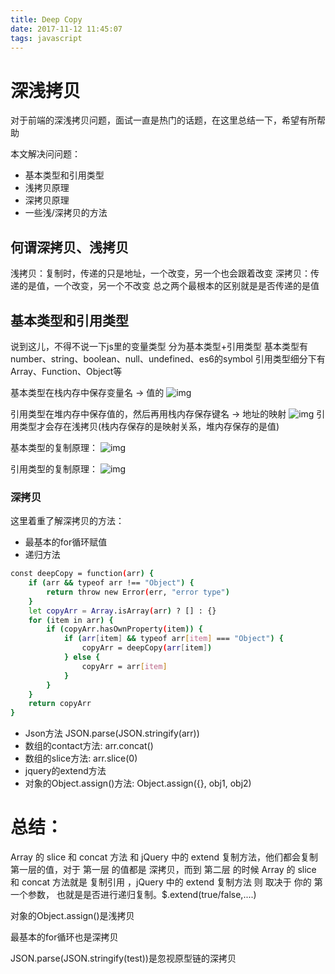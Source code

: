 ```yaml
---
title: Deep Copy
date: 2017-11-12 11:45:07
tags: javascript
---
```



# 深浅拷贝

对于前端的深浅拷贝问题，面试一直是热门的话题，在这里总结一下，希望有所帮助

本文解决问问题：
- 基本类型和引用类型
- 浅拷贝原理
- 深拷贝原理
- 一些浅/深拷贝的方法

<!-- more -->

## 何谓深拷贝、浅拷贝
浅拷贝：复制时，传递的只是地址，一个改变，另一个也会跟着改变
深拷贝：传递的是值，一个改变，另一个不改变
总之两个最根本的区别就是是否传递的是值

## 基本类型和引用类型
说到这儿，不得不说一下js里的变量类型
分为基本类型+引用类型
基本类型有number、string、boolean、null、undefined、es6的symbol
引用类型细分下有Array、Function、Object等

基本类型在栈内存中保存变量名 -> 值的
![img](baseType.png)

引用类型在堆内存中保存值的，然后再用栈内存保存键名 -> 地址的映射
![img](referenceType.png)
引用类型才会存在浅拷贝(栈内存保存的是映射关系，堆内存保存的是值)

基本类型的复制原理：
![img](baseCopy.png)

引用类型的复制原理：
![img](referenceCopy.png)

### 深拷贝
这里着重了解深拷贝的方法：
* 最基本的for循环赋值
* 递归方法
``` bash
const deepCopy = function(arr) {
    if (arr && typeof arr !== "Object") {
        return throw new Error(err, "error type")
    }
    let copyArr = Array.isArray(arr) ? [] : {}
    for (item in arr) {
        if (copyArr.hasOwnProperty(item)) {
            if (arr[item] && typeof arr[item] === "Object") {
                copyArr = deepCopy(arr[item])
            } else {
                copyArr = arr[item]
            }
        }
    }
    return copyArr
}
```

* Json方法
JSON.parse(JSON.stringify(arr))
* 数组的contact方法: arr.concat()
* 数组的slice方法: arr.slice(0)
* jquery的extend方法
* 对象的Object.assign()方法: Object.assign({}, obj1, obj2)


# 总结：
Array 的 slice 和 concat 方法 和 jQuery 中的 extend 复制方法，他们都会复制第一层的值，对于 第一层 的值都是 深拷贝，而到 第二层 的时候 Array 的 slice 和 concat 方法就是 复制引用 ，jQuery 中的 extend 复制方法 则 取决于 你的 第一个参数， 也就是是否进行递归复制。$.extend(true/false,....)

对象的Object.assign()是浅拷贝

最基本的for循环也是深拷贝

JSON.parse(JSON.stringify(test))是忽视原型链的深拷贝
